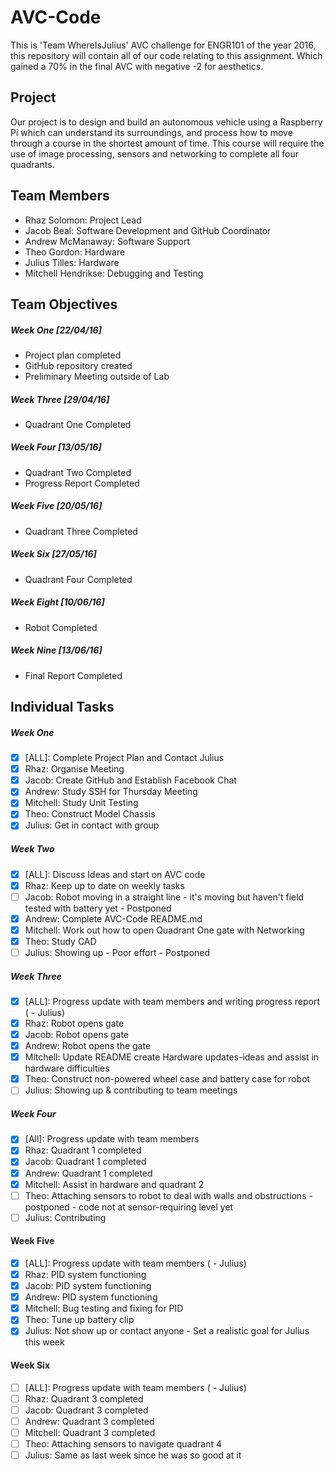 # AVC-Code

This is 'Team WhereIsJulius' AVC challenge for ENGR101 of the year 2016, this repository will contain all of our code relating to this assignment. Which gained a 70% in the final AVC with negative -2 for aesthetics.

## Project

Our project is to design and build an autonomous vehicle using a Raspberry Pi which can understand its surroundings, and process how to move through a course in the shortest amount of time. This course will require the use of image processing, sensors and networking to complete all four quadrants.

## Team Members

- Rhaz Solomon: Project Lead
- Jacob Beal: Software Development and GitHub Coordinator
- Andrew McManaway: Software Support
- Theo Gordon: Hardware
- Julius Tilles:  Hardware
- Mitchell Hendrikse: Debugging and Testing

## Team Objectives

##### Week One [22/04/16]
- Project plan completed
- GitHub repository created
- Preliminary Meeting outside of Lab

##### Week Three [29/04/16]
- Quadrant One Completed

##### Week Four [13/05/16]
- Quadrant Two Completed
- Progress Report Completed

##### Week Five [20/05/16]
- Quadrant Three Completed

##### Week Six [27/05/16]
- Quadrant Four Completed

##### Week Eight [10/06/16]
- Robot Completed

##### Week Nine [13/06/16]
- Final Report Completed

## Individual Tasks

##### Week One
- [x] [ALL]: Complete Project Plan and Contact Julius
- [x] Rhaz: Organise Meeting
- [x] Jacob: Create GitHub and Establish Facebook Chat
- [x] Andrew: Study SSH for Thursday Meeting
- [x] Mitchell: Study Unit Testing
- [x] Theo: Construct Model Chassis
- [x] Julius: Get in contact with group

##### Week Two
- [x] [ALL]: Discuss Ideas and start on AVC code
- [x] Rhaz: Keep up to date on weekly tasks
- [ ] Jacob: Robot moving in a straight line - it's moving but haven't field tested with battery yet - Postponed
- [x] Andrew: Complete AVC-Code README.md
- [x] Mitchell: Work out how to open Quadrant One gate with Networking
- [x] Theo: Study CAD
- [ ] Julius: Showing up - Poor effort - Postponed

##### Week Three
- [x] [ALL]: Progress update with team members and writing progress report ( - Julius)
- [x] Rhaz: Robot opens gate
- [x] Jacob: Robot opens gate
- [x] Andrew: Robot opens the gate
- [x] Mitchell: Update README create Hardware updates-ideas and assist in hardware difficulties
- [x] Theo: Construct non-powered wheel case and battery case for robot
- [ ] Julius: Showing up & contributing to team meetings

##### Week Four
- [x] [All]: Progress update with team members
- [x] Rhaz: Quadrant 1 completed
- [x] Jacob: Quadrant 1 completed
- [x] Andrew: Quadrant 1 completed
- [x] Mitchell: Assist in hardware and quadrant 2
- [ ] Theo: Attaching sensors to robot to deal with walls and obstructions - postponed - code not at sensor-requiring level yet
- [ ] Julius: Contributing

#### Week Five
- [x] [ALL]: Progress update with team members ( - Julius)
- [x] Rhaz: PID system functioning
- [x] Jacob: PID system functioning
- [x] Andrew: PID system functioning
- [x] Mitchell: Bug testing and fixing for PID
- [x] Theo: Tune up battery clip
- [x] Julius: Not show up or contact anyone - Set a realistic goal for Julius this week

#### Week Six
- [ ] [ALL]: Progress update with team members ( - Julius)
- [ ] Rhaz: Quadrant 3 completed
- [ ] Jacob: Quadrant 3 completed
- [ ] Andrew: Quadrant 3 completed
- [ ] Mitchell: Quadrant 3 completed
- [ ] Theo: Attaching sensors to navigate quadrant 4
- [ ] Julius: Same as last week since he was so good at it
